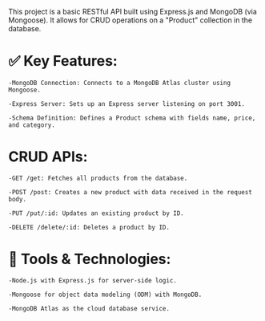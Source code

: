 This project is a basic RESTful API built using Express.js and MongoDB (via Mongoose). It allows for CRUD operations on a "Product" collection in the database.

# ✅ Key Features:
    -MongoDB Connection: Connects to a MongoDB Atlas cluster using Mongoose.

    -Express Server: Sets up an Express server listening on port 3001.

    -Schema Definition: Defines a Product schema with fields name, price, and category.

# CRUD APIs:

    -GET /get: Fetches all products from the database.

    -POST /post: Creates a new product with data received in the request body.

    -PUT /put/:id: Updates an existing product by ID.

    -DELETE /delete/:id: Deletes a product by ID.

# 🔧 Tools & Technologies:
    -Node.js with Express.js for server-side logic.
    
    -Mongoose for object data modeling (ODM) with MongoDB.
    
    -MongoDB Atlas as the cloud database service.
